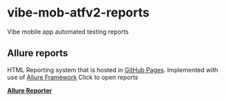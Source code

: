 # vibe-mob-atfv2-reports
Vibe mobile app automated testing reports
## Allure reports

HTML Reporting system that is hosted in [GitHub Pages](https://pages.github.com/).
Implemented with use of [Allure Framework](https://webdriver.io/docs/allure-reporter/)
Click to open reports


**[Allure Reporter](https://vibedatingapp.github.io/vibe-mob-atfv2-reports/)**
